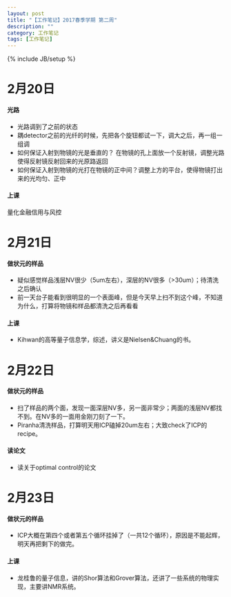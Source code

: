 ```yaml
---
layout: post
title: "【工作笔记】2017春季学期 第二周"
description: ""
category: 工作笔记
tags: [工作笔记]
---
```

{% include JB/setup %}

# 2月20日

#### 光路

* 光路调到了之前的状态
* 耦detector之前的光纤的时候，先把各个旋钮都试一下，调大之后，再一组一组调
* 如何保证入射到物镜的光是垂直的？ 在物镜的孔上面放一个反射镜，调整光路使得反射镜反射回来的光原路返回
* 如何保证入射到物镜的光打在物镜的正中间？调整上方的平台，使得物镜打出来的光均匀、正中

#### 上课

量化金融信用与风控

# 2月21日

#### 做状元的样品

* 疑似感觉样品浅层NV很少（5um左右），深层的NV很多（>30um）；待清洗之后确认
* 前一天台子能看到很明显的一个表面峰，但是今天早上扫不到这个峰，不知道为什么，打算将物镜和样品都清洗之后再看看

#### 上课

* Kihwan的高等量子信息学，综述，讲义是Nielsen&Chuang的书。

# 2月22日

#### 做状元的样品

* 扫了样品的两个面，发现一面深层NV多，另一面非常少；两面的浅层NV都找不到。在NV多的一面用金刚刀刻了一下。
* Piranha清洗样品，打算明天用ICP磕掉20um左右；大致check了ICP的recipe。

#### 读论文

* 读关于optimal control的论文

# 2月23日

#### 做状元的样品

* ICP大概在第四个或者第五个循环挂掉了（一共12个循环），原因是不能起辉，明天再把剩下的做完。

#### 上课

* 龙桂鲁的量子信息，讲的Shor算法和Grover算法，还讲了一些系统的物理实现，主要讲NMR系统。